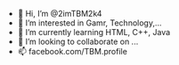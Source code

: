- 👋 Hi, I’m @2imTBM2k4
- 👀 I’m interested in Gamr, Technology,... 
- 🌱 I’m currently learning HTML, C++, Java
- 💞️ I’m looking to collaborate on ...
- 📫 facebook.com/TBM.profile

<!---
2imTBM2k4/2imTBM2k4 is a ✨ special ✨ repository because its `README.md` (this file) appears on your GitHub profile.
You can click the Preview link to take a look at your changes.
--->
